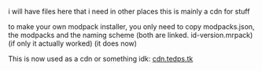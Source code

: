 i will have files here that i need in other places
this is mainly a cdn for stuff

to make your own modpack installer, you only need to copy modpacks.json, the modpacks and the naming scheme (both are linked. id-version.mrpack)  
(if only it actually worked) (it does now)  
  
This is now used as a cdn or something idk: [cdn.tedps.tk](https://cdn.tedps.tk)
